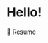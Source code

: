 # Hello!
📄 [Resume](https://drive.google.com/file/d/1yaR0pxpPlE6xT_UKB5dgPMRO0d99R3jz/view?usp=sharing)
